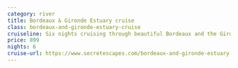 ```yaml
---
category: river
title: Bordeaux & Gironde Estuary cruise
class: bordeaux-and-gironde-estuary-cruise
cruiseline: Six nights cruising through beautiful Bordeaux and the Gironde, with full board and all travel
price: 899
nights: 6
cruise-url: https://www.secretescapes.com/bordeaux-and-gironde-estuary-cruise-bordeaux-pauillac-blaye-libourne-and-cadillac/sale?utm_source=SE&utm_medium=hub_offers&utm_campaign=20160128_cruise
---
```

